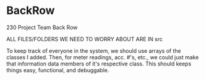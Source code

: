 # BackRow
230 Project Team Back Row


ALL FILES/FOLDERS WE NEED TO WORRY ABOUT ARE IN src

To keep track of everyone in the system, we should use arrays of the classes I added. Then, for meter readings, acc. #'s, etc., we could just make that information data members of it's respective class. This should keeps things easy, functional, and debuggable.
